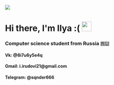 ![](https://media4.giphy.com/media/Zk2YUA1rDLJoqRfo5r/giphy.gif?cid=ecf05e471c1v8nxeuwbtrqn9q9s1bwikewqqr02pqoqk80uq&rid=giphy.gif&ct=g)
<h1 >Hi there, I'm Ilya :(</a> 
<img src="https://github.com/blackcater/blackcater/raw/main/images/Hi.gif" height="32"/></h1>
<h3>Computer science student from Russia 🇷🇺</h3>
<h4> Vk: @8i7u6y5e4q </h4>
<h4> Gmail: i.irudovi21@gmail.com </h4>
<h4> Telegram: @sqnder666 </h4>

